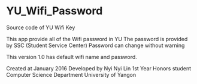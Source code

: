 # YU_Wifi_Password
Source code of YU Wifi Key

This app provide all of the Wifi password in YU
The password is provided by SSC (Student Service Center)
Password can change without warning

This version 1.0 has default wifi name and password.


Created at January 2016
Developed by 
Nyi Nyi Lin
1st Year Honors student
Computer Science Department
University of  Yangon
